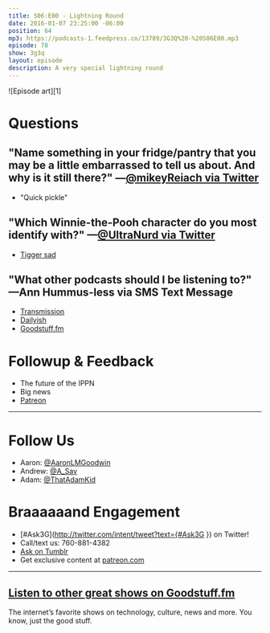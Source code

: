 ```yaml
---
title: S06:E00 - Lightning Round
date: 2016-01-07 23:25:00 -06:00
position: 64
mp3: https://podcasts-1.feedpress.co/13789/3G3Q%20-%20S06E00.mp3
episode: 78
show: 3g3q
layout: episode
description: A very special lightning round
---
```


![Episode art][1]

# Questions

## "Name something in your fridge/pantry that you may be a little embarrassed to tell us about. And why is it still there?" —[@mikeyReiach via Twitter][2]

* "Quick pickle"

## "Which Winnie-the-Pooh character do you most identify with?" —[@UltraNurd via Twitter][3]

* [Tigger sad][4]

## "What other podcasts should I be listening to?" —Ann Hummus-less via SMS Text Message

* [Transmission][5]
* [Dailyish][6]
* [Goodstuff.fm][7]

# Followup & Feedback

* The future of the IPPN
* Big news
* [Patreon][8]

***

# Follow Us
* Aaron: [@AaronLMGoodwin](http://twitter.com/aaronlmgoodwin)
* Andrew: [@A_Sav](http://twitter.com/a_sav)
* Adam: [@ThatAdamKid](http://twitter.com/thatadamkid)

# Braaaaaand Engagement
* [#Ask3G](http://twitter.com/intent/tweet?text={#Ask3G }) on Twitter!
* Call/text us: 760-881-4382
* [Ask on Tumblr](http://3g3q.co/ask)
* Get exclusive content at [patreon.com](http://www.patreon.com/3g3q)

***

## [Listen to other great shows on Goodstuff.fm](http://goodstuff.fm/)
The internet’s favorite shows on technology, culture, news and more. You know, just the good stuff.

[2]: http://twitter.com/mikeyReiach/status/618500934029578240
[3]: http://twitter.com/UltraNurd/status/662819969969688576
[4]: http://i299.photobucket.com/albums/mm316/Tigger_Baby_711/Tigger/tiggersad.gif
[5]: http://goodstuff.fm/transmission
[6]: http://goodstuff.fm/dailyish
[7]: http://goodstuff.fm
[8]: http://patreon.com/3g3q
[9]: http://twitter.com/aaronlmgoodwin
[10]: http://twitter.com/ichris
[11]: https://twitter.com/kyleroderick
[12]: http://www.patreon.com/3g3q
[13]: http://goodstuff.fm/3g3q/
